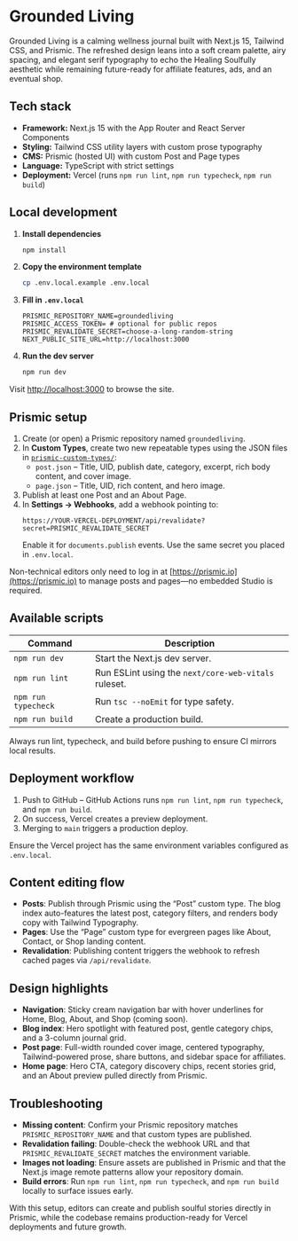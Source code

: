 # Grounded Living

Grounded Living is a calming wellness journal built with Next.js 15, Tailwind CSS, and Prismic. The refreshed design leans into a soft cream palette, airy spacing, and elegant serif typography to echo the Healing Soulfully aesthetic while remaining future-ready for affiliate features, ads, and an eventual shop.

## Tech stack

- **Framework:** Next.js 15 with the App Router and React Server Components
- **Styling:** Tailwind CSS utility layers with custom prose typography
- **CMS:** Prismic (hosted UI) with custom Post and Page types
- **Language:** TypeScript with strict settings
- **Deployment:** Vercel (runs `npm run lint`, `npm run typecheck`, `npm run build`)

## Local development

1. **Install dependencies**
   ```bash
   npm install
   ```
2. **Copy the environment template**
   ```bash
   cp .env.local.example .env.local
   ```
3. **Fill in `.env.local`**
   ```dotenv
   PRISMIC_REPOSITORY_NAME=groundedliving
   PRISMIC_ACCESS_TOKEN= # optional for public repos
   PRISMIC_REVALIDATE_SECRET=choose-a-long-random-string
   NEXT_PUBLIC_SITE_URL=http://localhost:3000
   ```

4. **Run the dev server**
   ```bash
   npm run dev
   ```

Visit [http://localhost:3000](http://localhost:3000) to browse the site.

## Prismic setup

1. Create (or open) a Prismic repository named `groundedliving`.
2. In **Custom Types**, create two new repeatable types using the JSON files in [`prismic-custom-types/`](./prismic-custom-types/):
   - `post.json` – Title, UID, publish date, category, excerpt, rich body content, and cover image.
   - `page.json` – Title, UID, rich content, and hero image.
3. Publish at least one Post and an About Page.
4. In **Settings → Webhooks**, add a webhook pointing to:
   ```
   https://YOUR-VERCEL-DEPLOYMENT/api/revalidate?secret=PRISMIC_REVALIDATE_SECRET
   ```
   Enable it for `documents.publish` events. Use the same secret you placed in `.env.local`.

Non-technical editors only need to log in at [https://prismic.io](https://prismic.io) to manage posts and pages—no embedded Studio is required.

## Available scripts

| Command | Description |
| --- | --- |
| `npm run dev` | Start the Next.js dev server. |
| `npm run lint` | Run ESLint using the `next/core-web-vitals` ruleset. |
| `npm run typecheck` | Run `tsc --noEmit` for type safety. |
| `npm run build` | Create a production build. |

Always run lint, typecheck, and build before pushing to ensure CI mirrors local results.

## Deployment workflow

1. Push to GitHub – GitHub Actions runs `npm run lint`, `npm run typecheck`, and `npm run build`.
2. On success, Vercel creates a preview deployment.
3. Merging to `main` triggers a production deploy.

Ensure the Vercel project has the same environment variables configured as `.env.local`.

## Content editing flow

- **Posts**: Publish through Prismic using the “Post” custom type. The blog index auto-features the latest post, category filters, and renders body copy with Tailwind Typography.
- **Pages**: Use the “Page” custom type for evergreen pages like About, Contact, or Shop landing content.
- **Revalidation**: Publishing content triggers the webhook to refresh cached pages via `/api/revalidate`.

## Design highlights

- **Navigation**: Sticky cream navigation bar with hover underlines for Home, Blog, About, and Shop (coming soon).
- **Blog index**: Hero spotlight with featured post, gentle category chips, and a 3-column journal grid.
- **Post page**: Full-width rounded cover image, centered typography, Tailwind-powered prose, share buttons, and sidebar space for affiliates.
- **Home page**: Hero CTA, category discovery chips, recent stories grid, and an About preview pulled directly from Prismic.

## Troubleshooting

- **Missing content**: Confirm your Prismic repository matches `PRISMIC_REPOSITORY_NAME` and that custom types are published.
- **Revalidation failing**: Double-check the webhook URL and that `PRISMIC_REVALIDATE_SECRET` matches the environment variable.
- **Images not loading**: Ensure assets are published in Prismic and that the Next.js image remote patterns allow your repository domain.
- **Build errors**: Run `npm run lint`, `npm run typecheck`, and `npm run build` locally to surface issues early.

With this setup, editors can create and publish soulful stories directly in Prismic, while the codebase remains production-ready for Vercel deployments and future growth.
